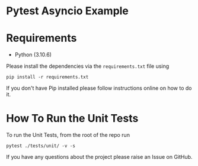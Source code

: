 # Pytest Asyncio Example

[//]: # (This repo contains the sample code for the article - [How To Avoid Hanging Tests Using Pytest Timeout &#40;And Save Compute Resource&#41;)
[//]: # (]&#40;https://pytest-with-eric.com/pytest-best-practices/pytest-timeout/&#41;)


# Requirements
* Python (3.10.6)

Please install the dependencies via the `requirements.txt` file using 
```commandline
pip install -r requirements.txt
```
If you don't have Pip installed please follow instructions online on how to do it.

# How To Run the Unit Tests
To run the Unit Tests, from the root of the repo run
```commandline
pytest ./tests/unit/ -v -s
```

If you have any questions about the project please raise an Issue on GitHub. 